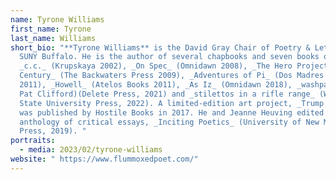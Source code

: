 ```yaml
---
name: Tyrone Williams
first_name: Tyrone
last_name: Williams
short_bio: "**Tyrone Williams** is the David Gray Chair of Poetry & Letters at
  SUNY Buffalo. He is the author of several chapbooks and seven books of poetry:
  _c.c._ (Krupskaya 2002), _On Spec_ (Omnidawn 2008), _The Hero Project of the
  Century_ (The Backwaters Press 2009), _Adventures of Pi_ (Dos Madres Press
  2011), _Howell_ (Atelos Books 2011), _As Iz_ (Omnidawn 2018), _washpark_ (with
  Pat Clifford)(Delete Press, 2021) and _stilettos in a rifle range_ (Wayne
  State University Press, 2022). A limited-edition art project, _Trump l’oeil_,
  was published by Hostile Books in 2017. He and Jeanne Heuving edited an
  anthology of critical essays, _Inciting Poetics_ (University of New Mexico
  Press, 2019). "
portraits:
  - media: 2023/02/tyrone-williams
website: " https://www.flummoxedpoet.com/"
---
```

